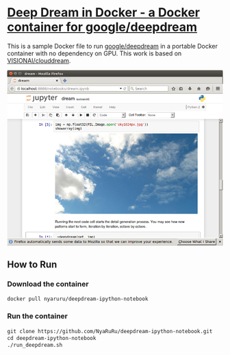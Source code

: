 [Deep Dream in Docker - a Docker container for google/deepdream](https://github.com/NyaRuRu/deepdream-ipython-notebook)
===================================

This is a sample Docker file to run [google/deepdream](https://github.com/google/deepdream) in a portable Docker container with no dependency on GPU.  This work is based on [VISIONAI/clouddream](https://github.com/VISIONAI/clouddream).

![This ipython notebook is running in a Docker container](deepdream-ipython-notebook.png)

How to Run
------------

### Download the container
```
docker pull nyaruru/deepdream-ipython-notebook
```

### Run the container
```
git clone https://github.com/NyaRuRu/deepdream-ipython-notebook.git
cd deepdream-ipython-notebook
./run_deepdream.sh
```
